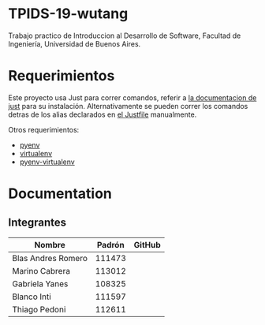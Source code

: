 # TPIDS-19-wutang
Trabajo practico de Introduccion al Desarrollo de Software, Facultad de Ingeniería, Universidad de Buenos Aires.

# Requerimientos

Este proyecto usa Just para correr comandos, referir a [la documentacion de just](https://github.com/casey/just?tab=readme-ov-file#packages) para su instalación. Alternativamente se pueden correr los comandos detras de los alias declarados en [el Justfile](./justfile) manualmente.

Otros requerimientos:
- [pyenv](https://github.com/pyenv/pyenv)
- [virtualenv](https://virtualenv.pypa.io/en/latest/installation.html)
- [pyenv-virtualenv](https://github.com/pyenv/pyenv-virtualenv)


# Documentation


## Integrantes
| Nombre | Padrón | GitHub |
|--------|--------|--------|
| Blas Andres Romero | 111473 |
| Marino Cabrera| 113012 |
| Gabriela Yanes| 108325 |
| Blanco Inti| 111597|
| Thiago Pedoni | 112611 |


